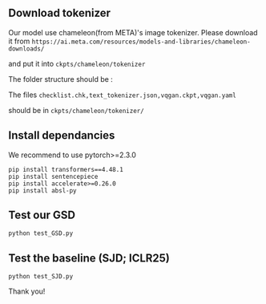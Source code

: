 
## Download tokenizer
Our model use chameleon(from META)'s image tokenizer. Please download it from
`https://ai.meta.com/resources/models-and-libraries/chameleon-downloads/`

and put it into
`ckpts/chameleon/tokenizer`

The folder structure should be :

The files
`checklist.chk,text_tokenizer.json,vqgan.ckpt,vqgan.yaml`

should be in 
`ckpts/chameleon/tokenizer/`


## Install dependancies

We recommend to use pytorch>=2.3.0
```
pip install transformers==4.48.1
pip install sentencepiece
pip install accelerate>=0.26.0
pip install absl-py
```


## Test our GSD

```
python test_GSD.py
```


## Test the baseline (SJD; ICLR25)
```
python test_SJD.py
```


Thank you!
